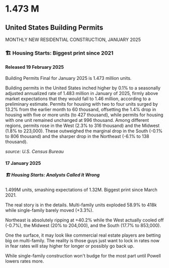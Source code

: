 # 1.473 M
## United States Building Permits
MONTHLY NEW RESIDENTIAL CONSTRUCTION, JANUARY 2025
###  🏗️ Housing Starts: Biggest print since 2021
#### Released 19 February 2025

Building Permits Final for January 2025 is 1.473 million units.

Building permits in the United States inched higher by 0.1% to a seasonally adjusted annualized rate of 1.483 million in January of 2025, firmly above market expectations that they would fall to 1.46 million, according to a preliminary estimate. Permits for housing with two to four units surged by 13.2% from the earlier month to 60 thousand, offsetting the 1.4% drop in housing with five or more units (to 427 thousand), while permits for housing with one unit remained unchanged at 996 thousand. Among different regions, permits rose in the West (2.3% to 316 thousand) and the Midwest (1.8% to 223,000). These outweighed the marginal drop in the South (-0.1% to 806 thousand) and the sharper drop in the Northeast (-6.1% to 138 thousand).

_source: U.S. Census Bureau_

#### 17 January 2025

##### 🏗️ Housing Starts: Analysts Called It Wrong

1.499M units, smashing expectations of 1.32M. Biggest print since March 2021.

The real story is in the details. Multi-family units exploded 58.9% to 418k while single-family barely moved (+3.3%).

Northeast is absolutely ripping at +40.2% while the West actually cooled off (-0.7%), the Midwest (20% to 204,000), and the South (17.7% to 853,000).

One the surface, it may look like commercial real estate players are betting big on multi-family. The reality is those guys just want to lock in rates now in fear rates will stay higher for longer or possibly go back up.

While single-family construction won't budge for the most part until Powell lowers rates more. 

